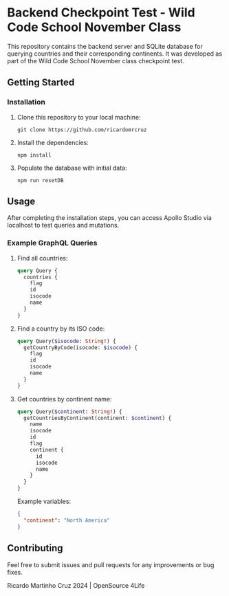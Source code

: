 
# Backend Checkpoint Test - Wild Code School November Class

This repository contains the backend server and SQLite database for querying countries and their corresponding continents. It was developed as part of the Wild Code School November class checkpoint test.

## Getting Started


### Installation

1. Clone this repository to your local machine:

   ```
   git clone https://github.com/ricardomrcruz
   ```

2. Install the dependencies:

   ```
   npm install
   ```

3. Populate the database with initial data:

   ```
   npm run resetDB
   ```

## Usage

After completing the installation steps, you can access Apollo Studio via localhost to test queries and mutations.

### Example GraphQL Queries

1. Find all countries:

   ```graphql
   query Query {
     countries {
       flag
       id
       isocode
       name
     }
   }
   ```

2. Find a country by its ISO code:

   ```graphql
   query Query($isocode: String!) {
     getCountryByCode(isocode: $isocode) {
       flag
       id
       isocode
       name
     }
   }
   ```

3. Get countries by continent name:

   ```graphql
   query Query($continent: String!) {
     getCountriesByContinent(continent: $continent) {
       name
       isocode
       id
       flag
       continent {
         id
         isocode                
         name
       }
     }
   }
   ```

   Example variables:
   ```json
   {  
     "continent": "North America"
   }
   ```

## Contributing

Feel free to submit issues and pull requests for any improvements or bug fixes.

Ricardo Martinho Cruz 2024 | OpenSource 4Life



